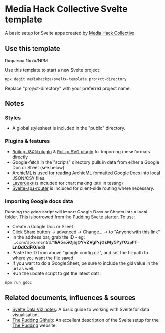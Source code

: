 # Media Hack Collective Svelte template

A basic setup for Svelte apps created by [Media Hack Collective](https://mediahack.co.za)

## Use this template

Requires: Node/NPM

Use this template to start a new Svelte project:

`npx degit mediahackza/svelte-template project-directory`

Replace "project-directory" with your preferred project name.

## Notes

### Styles

- A global stylesheet is included in the "public" directory.

### Plugins & features

- [Rollup JSON plugin](https://www.npmjs.com/package/@rollup/plugin-json) & [Rollup SVG plugin](https://www.npmjs.com/package/rollup-plugin-svg) for importing these formats directly
- Google-fetch in the "scripts" directory pulls in data from either a Google Doc or Sheet (see below)
- [ArchieML](http://archieml.org/) is used for reading ArchieML formatted Google Docs into local JSON/CSV files.
- [LayerCake](https://layercake.graphics/) is included for chart making (still in testing)
- [Svelte-spa-router](https://github.com/ItalyPaleAle/svelte-spa-router) is included for client-side routing where necessary.

### Importing Google docs data

Running the gdoc script will import Google Docs or Sheets into a local folder. This is borrowed from the [Pudding Svelte starter](https://github.com/the-pudding/website). To use:

- Create a Google Doc or Sheet
- Click Share button -> advanced -> Change... -> to "Anyone with this link"
- In the address bar, grab the ID - eg: ...com/document/d/**1IiA5a5iCjbjOYvZVgPcjGzMy5PyfCzpPF-LnQdCdFI0**/edit
- Paste the ID from above "google.config.cjs", and set the filepath to where you want the file saved
- If you want to do a Google Sheet, be sure to include the gid value in the url as well.
- RUn the update script to get the latest data:

`npm run gdoc`

## Related documents, influences & sources

- [Svelte Data Viz notes](https://github.com/alastairotter/svelte-data-viz): A basic guide to working with Svelte for data visualisation.
- [The Pudding Github](https://github.com/the-pudding/website): An excellent description of the Svelte setup for the [The Pudding](https://pudding.cool/) website.
